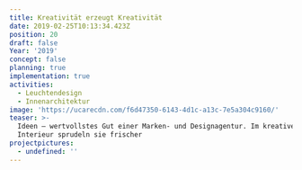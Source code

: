 ```yaml
---
title: Kreativität erzeugt Kreativität
date: 2019-02-25T10:13:34.423Z
position: 20
draft: false
Year: '2019'
concept: false
planning: true
implementation: true
activities:
  - Leuchtendesign
  - Innenarchitektur
image: 'https://ucarecdn.com/f6d47350-6143-4d1c-a13c-7e5a304c9160/'
teaser: >-
  Ideen — wertvollstes Gut einer Marken- und Designagentur. Im kreativen
  Interieur sprudeln sie frischer
projectpictures:
  - undefined: ''
---
```


